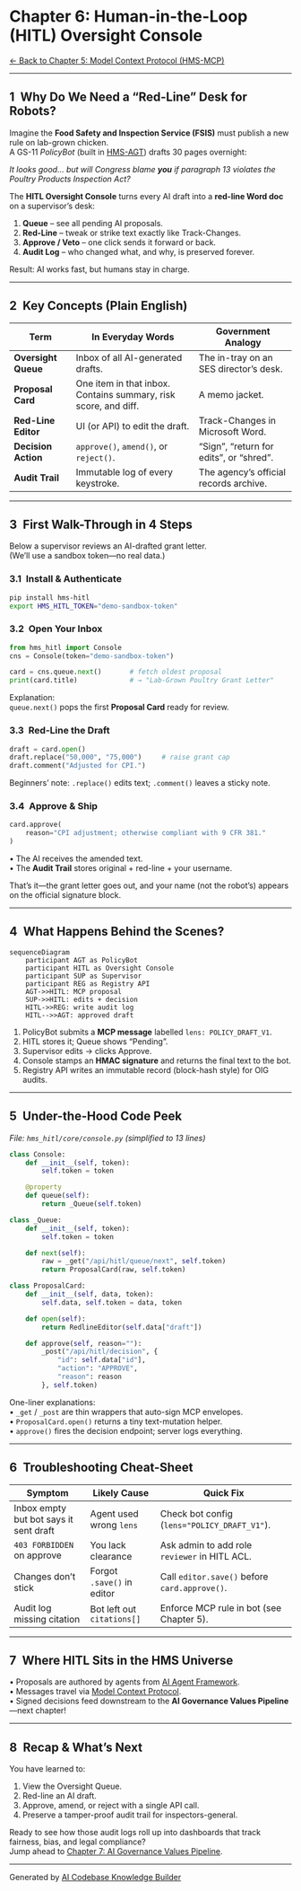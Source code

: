 # Chapter 6: Human-in-the-Loop (HITL) Oversight Console
[← Back to Chapter 5: Model Context Protocol (HMS-MCP)](05_model_context_protocol__hms_mcp__.md)

---

## 1 Why Do We Need a “Red-Line” Desk for Robots?

Imagine the **Food Safety and Inspection Service (FSIS)** must publish a new rule on lab-grown chicken.  
A GS-11 *PolicyBot* (built in [HMS-AGT](04_ai_agent_framework__hms_agt__.md)) drafts 30 pages overnight:

*It looks good… but will Congress blame **you** if paragraph 13 violates the Poultry Products Inspection Act?*

The **HITL Oversight Console** turns every AI draft into a **red-line Word doc** on a supervisor’s desk:

1. **Queue** – see all pending AI proposals.  
2. **Red-Line** – tweak or strike text exactly like Track-Changes.  
3. **Approve / Veto** – one click sends it forward or back.  
4. **Audit Log** – who changed what, and why, is preserved forever.

Result: AI works fast, but humans stay in charge.

---

## 2 Key Concepts (Plain English)

| Term | In Everyday Words | Government Analogy |
|------|-------------------|--------------------|
| **Oversight Queue** | Inbox of all AI-generated drafts. | The in-tray on an SES director’s desk. |
| **Proposal Card** | One item in that inbox. Contains summary, risk score, and diff. | A memo jacket. |
| **Red-Line Editor** | UI (or API) to edit the draft. | Track-Changes in Microsoft Word. |
| **Decision Action** | `approve()`, `amend()`, or `reject()`. | “Sign”, “return for edits”, or “shred”. |
| **Audit Trail** | Immutable log of every keystroke. | The agency’s official records archive. |

---

## 3 First Walk-Through in 4 Steps

Below a supervisor reviews an AI-drafted grant letter.  
(We’ll use a sandbox token—no real data.)

### 3.1 Install & Authenticate
```bash
pip install hms-hitl
export HMS_HITL_TOKEN="demo-sandbox-token"
```

### 3.2 Open Your Inbox
```python
from hms_hitl import Console
cns = Console(token="demo-sandbox-token")

card = cns.queue.next()       # fetch oldest proposal
print(card.title)             # → "Lab-Grown Poultry Grant Letter"
```
Explanation:  
`queue.next()` pops the first **Proposal Card** ready for review.

### 3.3 Red-Line the Draft
```python
draft = card.open()
draft.replace("50,000", "75,000")     # raise grant cap
draft.comment("Adjusted for CPI.")
```
Beginners’ note: `.replace()` edits text; `.comment()` leaves a sticky note.

### 3.4 Approve & Ship
```python
card.approve(
    reason="CPI adjustment; otherwise compliant with 9 CFR 381."
)
```
• The AI receives the amended text.  
• The **Audit Trail** stores original + red-line + your username.  

That’s it—the grant letter goes out, and your name (not the robot’s) appears on the official signature block.

---

## 4 What Happens Behind the Scenes?

```mermaid
sequenceDiagram
    participant AGT as PolicyBot
    participant HITL as Oversight Console
    participant SUP as Supervisor
    participant REG as Registry API
    AGT->>HITL: MCP proposal
    SUP->>HITL: edits + decision
    HITL->>REG: write audit log
    HITL-->>AGT: approved draft
```

1. PolicyBot submits a **MCP message** labelled `lens: POLICY_DRAFT_V1`.  
2. HITL stores it; Queue shows “Pending”.  
3. Supervisor edits → clicks Approve.  
4. Console stamps an **HMAC signature** and returns the final text to the bot.  
5. Registry API writes an immutable record (block-hash style) for OIG audits.

---

## 5 Under-the-Hood Code Peek

_File: `hms_hitl/core/console.py` (simplified to 13 lines)_
```python
class Console:
    def __init__(self, token):
        self.token = token

    @property
    def queue(self):
        return _Queue(self.token)

class _Queue:
    def __init__(self, token):
        self.token = token

    def next(self):
        raw = _get("/api/hitl/queue/next", self.token)
        return ProposalCard(raw, self.token)

class ProposalCard:
    def __init__(self, data, token):
        self.data, self.token = data, token

    def open(self):
        return RedlineEditor(self.data["draft"])

    def approve(self, reason=""):
        _post("/api/hitl/decision", {
            "id": self.data["id"],
            "action": "APPROVE",
            "reason": reason
        }, self.token)
```
One-liner explanations:  
• `_get` / `_post` are thin wrappers that auto-sign MCP envelopes.  
• `ProposalCard.open()` returns a tiny text-mutation helper.  
• `approve()` fires the decision endpoint; server logs everything.

---

## 6 Troubleshooting Cheat-Sheet

| Symptom | Likely Cause | Quick Fix |
|---------|--------------|-----------|
| Inbox empty but bot says it sent draft | Agent used wrong `lens` | Check bot config (`lens="POLICY_DRAFT_V1"`). |
| `403 FORBIDDEN` on approve | You lack clearance | Ask admin to add role `reviewer` in HITL ACL. |
| Changes don’t stick | Forgot `.save()` in editor | Call `editor.save()` before `card.approve()`. |
| Audit log missing citation | Bot left out `citations[]` | Enforce MCP rule in bot (see Chapter 5). |

---

## 7 Where HITL Sits in the HMS Universe

• Proposals are authored by agents from [AI Agent Framework](04_ai_agent_framework__hms_agt__.md).  
• Messages travel via [Model Context Protocol](05_model_context_protocol__hms_mcp__.md).  
• Signed decisions feed downstream to the **AI Governance Values Pipeline**—next chapter!  

---

## 8 Recap & What’s Next

You have learned to:

1. View the Oversight Queue.  
2. Red-line an AI draft.  
3. Approve, amend, or reject with a single API call.  
4. Preserve a tamper-proof audit trail for inspectors-general.

Ready to see how those audit logs roll up into dashboards that track fairness, bias, and legal compliance?  
Jump ahead to [Chapter 7: AI Governance Values Pipeline](07_ai_governance_values_pipeline_.md).

---

Generated by [AI Codebase Knowledge Builder](https://github.com/The-Pocket/Tutorial-Codebase-Knowledge)